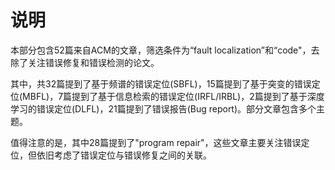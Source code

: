 # 说明

本部分包含52篇来自ACM的文章，筛选条件为“fault localization”和“code"，去除了关注错误修复和错误检测的论文。

其中，共32篇提到了基于频谱的错误定位(SBFL)，15篇提到了基于突变的错误定位(MBFL)，7篇提到了基于信息检索的错误定位(IRFL/IRBL)，2篇提到了基于深度学习的错误定位(DLFL)，21篇提到了错误报告(Bug report)。部分文章包含多个主题。

值得注意的是，其中28篇提到了"program repair"，这些文章主要关注错误定位，但依旧考虑了错误定位与错误修复之间的关联。
